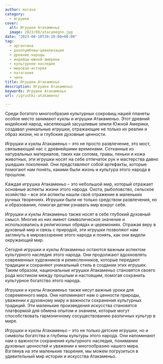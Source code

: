 ```yaml
---
author: morava
category:
  - игрушки
cover:
  alt: Игрушки Атакаменьо
  image: 2023/08/atacamegno.jpg
date: "2023-08-10T20:10:00+00:00"
tag:
  - аргентина
  - доколумбовы-цивилизации
  - древние-народы
  - индейцы-южной-америки
  - культурное-наследие
  - мировая-история
  - патагония
  - чили
title: Игрушки Атакаменьо
description: Игрушки Атакаменьо
keywords: Игрушки Атакаменьо
url: /igrushki-atakameno/

---
```

Среди богатого многообразия культурных сокровищ нашей планеты особое место занимают куклы и игрушки Атакаменьо. Этот древний индейский народ, населяющий засушливые земли Южной Америки, создавал уникальные игрушки, отражающие не только их реалии и образ жизни, но и глубокие духовные ценности.

Игрушки и куклы Атакаменьо – это не просто развлечение, это мост, связывающий нас с древнейшими временами. Сотканные из натуральных материалов, таких как солома, травы, пеньки и кожа животных, эти игрушки носят на себе отпечаток рук и мастерства давно ушедших поколений. Они представляют собой артефакты, которые помогают нам понять, какими были жизнь и культура этого народа в прошлом.

Каждая игрушка Атакаменьо – это небольшой мир, который отражает основные аспекты жизни этого народа. Охота, рыболовство, сельское хозяйство – все эти аспекты нашли своё отражение в маленьких ручных творениях. Игрушки были не только средством развлечения, но и образования, помогая детям узнавать мир вокруг себя.

Игрушки и куклы Атакаменьо также носят в себе глубокий духовный смысл. Многие из них имеют символическое значение и использовались в религиозных обрядах и церемониях. Отражая веру в духовный мир и связь с природой, эти игрушки позволяют нам заглянуть в мировоззрение этого народа и понять, как они видели окружающий мир.

Сегодня игрушки и куклы Атакаменьо остаются важным аспектом культурного наследия этого народа. Они продолжают вдохновлять современных художников и ремесленников, которые передают традиции и сохраняют уникальный стиль в создании этих игрушек. Таким образом, национальные игрушки Атакаменьо становятся своего рода мостиком между прошлым и настоящим, помогая сохранить культурное богатство этого народа.

Игрушки и куклы Атакаменьо также несут важные уроки для современного мира. Они напоминают нам о ценности природы, уважении к духовному миру и важности сохранения культурных традиций. Эти маленькие произведения искусства становятся платформой для обмена опытом и знанием, которые могут способствовать гармоничному сосуществованию различных культур в мире.

Игрушки и куклы Атакаменьо – это не только детские игрушки, но и символы богатства и глубины культуры этого народа. Они напоминают нам о важности сохранения культурного наследия, понимании духовных ценностей и уважении к многообразию нашего мира. Взглянув на эти маленькие творения, мы можем погрузиться в удивительный мир истории и искусства Атакаменьо.
